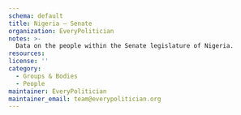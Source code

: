 ```yaml
---
schema: default
title: Nigeria — Senate
organization: EveryPolitician
notes: >-
  Data on the people within the Senate legislature of Nigeria.
resources:
license: ''
category:
  - Groups & Bodies
  - People
maintainer: EveryPolitician
maintainer_email: team@everypolitician.org
---
```

